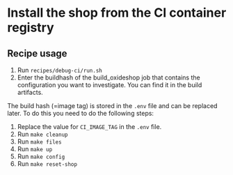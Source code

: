 # Install the shop from the CI container registry

## Recipe usage

1. Run ``recipes/debug-ci/run.sh``
2. Enter the buildhash of the build_oxideshop job that contains the configuration you want to investigate. You can find it in the build artifacts.

The build hash (=image tag) is stored in the ``.env`` file and can be replaced later. To do this you need to do the following steps:

1. Replace the value for ``CI_IMAGE_TAG`` in the ``.env`` file.
2. Run ``make cleanup``
3. Run ``make files``
4. Run ``make up``
5. Run ``make config``
6. Run ``make reset-shop``